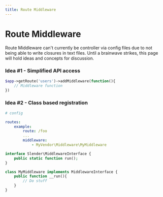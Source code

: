 ```yaml
---
title: Route Middleware
---
```


# Route Middleware

Route Middleware can't currently be controller via config files due to not being able to write
closures in text files. Until a brainwave strikes, this page will hold ideas and concepts
for discussion.


### Idea #1 - Simplified API access
```php
$app->getRoute('users')->addMiddleware(function(){
    // Middleware function
})
```


### Idea #2 - Class based registration
```yaml
# config

routes:
    example:
        route: /foo
        ...
        middleware:
            - MyVendor\Middleware\MyMiddleware
```

```php
interface Slender\MiddlewareInterface {
    public static function run();
}

class MyMiddleware implements MiddlewareInterface {
    public function __run(){
        // Do stuff
    }
}
```